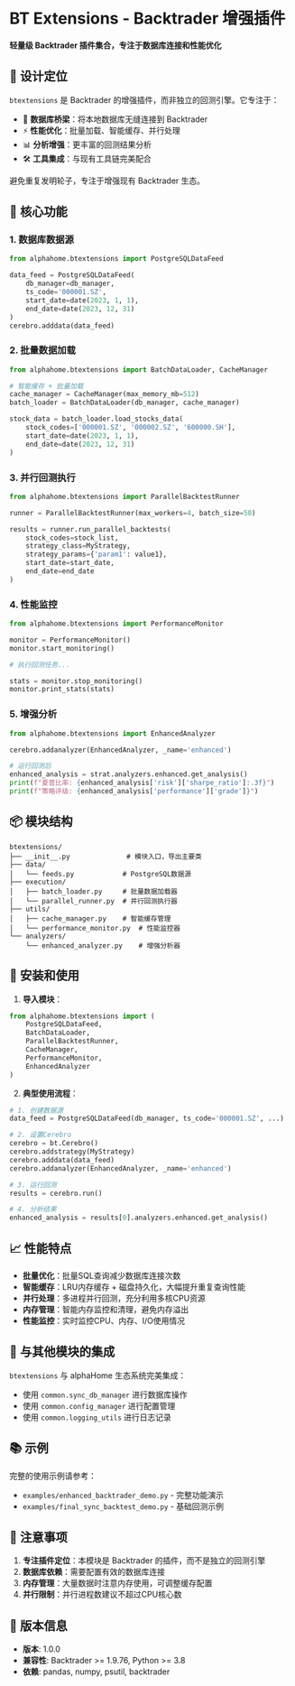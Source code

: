 # BT Extensions - Backtrader 增强插件

**轻量级 Backtrader 插件集合，专注于数据库连接和性能优化**

## 🎯 设计定位

`btextensions` 是 Backtrader 的增强插件，而非独立的回测引擎。它专注于：

- 🔗 **数据库桥梁**：将本地数据库无缝连接到 Backtrader
- ⚡ **性能优化**：批量加载、智能缓存、并行处理
- 📊 **分析增强**：更丰富的回测结果分析
- 🛠️ **工具集成**：与现有工具链完美配合

避免重复发明轮子，专注于增强现有 Backtrader 生态。

## 🚀 核心功能

### 1. 数据库数据源
```python
from alphahome.btextensions import PostgreSQLDataFeed

data_feed = PostgreSQLDataFeed(
    db_manager=db_manager,
    ts_code='000001.SZ',
    start_date=date(2023, 1, 1),
    end_date=date(2023, 12, 31)
)
cerebro.adddata(data_feed)
```

### 2. 批量数据加载
```python
from alphahome.btextensions import BatchDataLoader, CacheManager

# 智能缓存 + 批量加载
cache_manager = CacheManager(max_memory_mb=512)
batch_loader = BatchDataLoader(db_manager, cache_manager)

stock_data = batch_loader.load_stocks_data(
    stock_codes=['000001.SZ', '000002.SZ', '600000.SH'],
    start_date=date(2023, 1, 1),
    end_date=date(2023, 12, 31)
)
```

### 3. 并行回测执行
```python
from alphahome.btextensions import ParallelBacktestRunner

runner = ParallelBacktestRunner(max_workers=4, batch_size=50)

results = runner.run_parallel_backtests(
    stock_codes=stock_list,
    strategy_class=MyStrategy,
    strategy_params={'param1': value1},
    start_date=start_date,
    end_date=end_date
)
```

### 4. 性能监控
```python
from alphahome.btextensions import PerformanceMonitor

monitor = PerformanceMonitor()
monitor.start_monitoring()

# 执行回测任务...

stats = monitor.stop_monitoring()
monitor.print_stats(stats)
```

### 5. 增强分析
```python
from alphahome.btextensions import EnhancedAnalyzer

cerebro.addanalyzer(EnhancedAnalyzer, _name='enhanced')

# 运行回测后
enhanced_analysis = strat.analyzers.enhanced.get_analysis()
print(f"夏普比率: {enhanced_analysis['risk']['sharpe_ratio']:.3f}")
print(f"策略评级: {enhanced_analysis['performance']['grade']}")
```

## 📦 模块结构

```
btextensions/
├── __init__.py              # 模块入口，导出主要类
├── data/
│   └── feeds.py            # PostgreSQL数据源
├── execution/
│   ├── batch_loader.py     # 批量数据加载器
│   └── parallel_runner.py  # 并行回测执行器
├── utils/
│   ├── cache_manager.py    # 智能缓存管理
│   └── performance_monitor.py  # 性能监控器
└── analyzers/
    └── enhanced_analyzer.py    # 增强分析器
```

## 🔧 安装和使用

1. **导入模块**：
```python
from alphahome.btextensions import (
    PostgreSQLDataFeed,
    BatchDataLoader,
    ParallelBacktestRunner,
    CacheManager,
    PerformanceMonitor,
    EnhancedAnalyzer
)
```

2. **典型使用流程**：
```python
# 1. 创建数据源
data_feed = PostgreSQLDataFeed(db_manager, ts_code='000001.SZ', ...)

# 2. 设置Cerebro
cerebro = bt.Cerebro()
cerebro.addstrategy(MyStrategy)
cerebro.adddata(data_feed)
cerebro.addanalyzer(EnhancedAnalyzer, _name='enhanced')

# 3. 运行回测
results = cerebro.run()

# 4. 分析结果
enhanced_analysis = results[0].analyzers.enhanced.get_analysis()
```

## 📈 性能特点

- **批量优化**：批量SQL查询减少数据库连接次数
- **智能缓存**：LRU内存缓存 + 磁盘持久化，大幅提升重复查询性能
- **并行处理**：多进程并行回测，充分利用多核CPU资源
- **内存管理**：智能内存监控和清理，避免内存溢出
- **性能监控**：实时监控CPU、内存、I/O使用情况

## 🎯 与其他模块的集成

`btextensions` 与 alphaHome 生态系统完美集成：

- 使用 `common.sync_db_manager` 进行数据库操作
- 使用 `common.config_manager` 进行配置管理
- 使用 `common.logging_utils` 进行日志记录

## 📚 示例

完整的使用示例请参考：
- `examples/enhanced_backtrader_demo.py` - 完整功能演示
- `examples/final_sync_backtest_demo.py` - 基础回测示例

## 🚨 注意事项

1. **专注插件定位**：本模块是 Backtrader 的插件，而不是独立的回测引擎
2. **数据库依赖**：需要配置有效的数据库连接
3. **内存管理**：大量数据时注意内存使用，可调整缓存配置
4. **并行限制**：并行进程数建议不超过CPU核心数

## 🔄 版本信息

- **版本**: 1.0.0
- **兼容性**: Backtrader >= 1.9.76, Python >= 3.8
- **依赖**: pandas, numpy, psutil, backtrader 